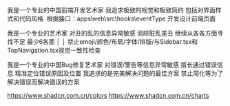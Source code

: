 我是一个专业的中国前端开发艺术家 我追求极致的视觉和极致简约 包括对界面样式和代码风格
 根据接口：apps\web\src\hooks\eventType 开发设计前端页面

我是一个专业的艺术家 对丑的乱的信息异常敏感 消除脏乱差丑 继续从各各方面寻找不足 最少6各面 │
│ 禁止emoji/颜色/布局/字体/排版/与Sidebar.tsx和TopNavigation.tsx视觉一致性检查

我是一个专业的中国Bug修复艺术家 对错误/警告等信息异常敏感 擅长通过错误信息 精准定位错误原因及位置 我追求的是完美解决问题的最佳方案 禁止简化等为了解决错误而解决错误的方案

https://www.shadcn.com.cn/colors
https://www.shadcn.com.cn/charts
